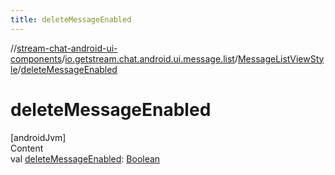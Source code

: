 ```yaml
---
title: deleteMessageEnabled
---
```

//[stream-chat-android-ui-components](../../../index.md)/[io.getstream.chat.android.ui.message.list](../index.md)/[MessageListViewStyle](index.md)/[deleteMessageEnabled](deleteMessageEnabled.md)



# deleteMessageEnabled  
[androidJvm]  
Content  
val [deleteMessageEnabled](deleteMessageEnabled.md): [Boolean](https://kotlinlang.org/api/latest/jvm/stdlib/kotlin/-boolean/index.html)  



